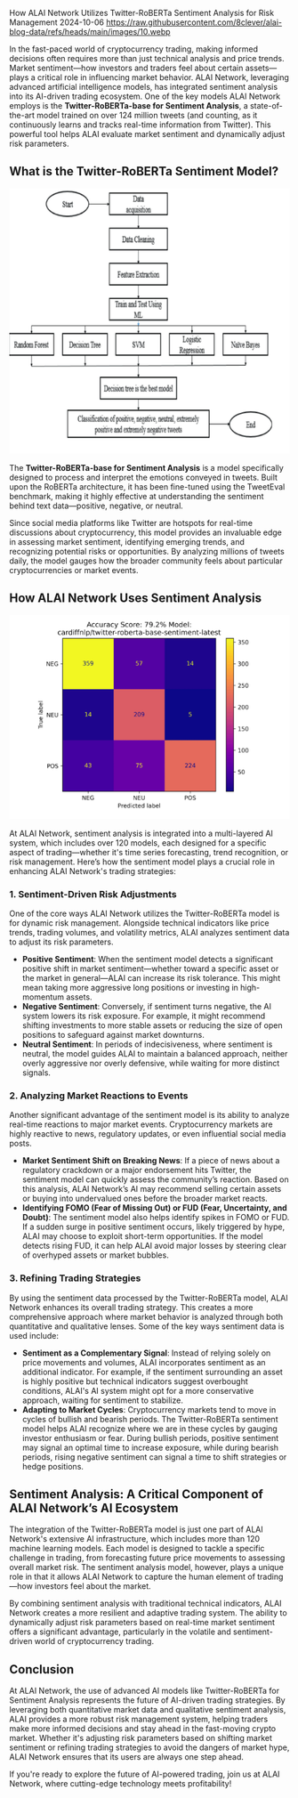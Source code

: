 How ALAI Network Utilizes Twitter-RoBERTa Sentiment Analysis for Risk Management
2024-10-06
https://raw.githubusercontent.com/8clever/alai-blog-data/refs/heads/main/images/10.webp

In the fast-paced world of cryptocurrency trading, making informed decisions often requires more than just technical analysis and price trends. Market sentiment—how investors and traders feel about certain assets—plays a critical role in influencing market behavior. ALAI Network, leveraging advanced artificial intelligence models, has integrated sentiment analysis into its AI-driven trading ecosystem. One of the key models ALAI Network employs is the **Twitter-RoBERTa-base for Sentiment Analysis**, a state-of-the-art model trained on over 124 million tweets (and counting, as it continuously learns and tracks real-time information from Twitter). This powerful tool helps ALAI evaluate market sentiment and dynamically adjust risk parameters.

## What is the Twitter-RoBERTa Sentiment Model?
![RoBERTa Sentiment Model](https://raw.githubusercontent.com/8clever/alai-blog-data/refs/heads/main/images/2.1.webp) 

The **Twitter-RoBERTa-base for Sentiment Analysis** is a model specifically designed to process and interpret the emotions conveyed in tweets. Built upon the RoBERTa architecture, it has been fine-tuned using the TweetEval benchmark, making it highly effective at understanding the sentiment behind text data—positive, negative, or neutral.

Since social media platforms like Twitter are hotspots for real-time discussions about cryptocurrency, this model provides an invaluable edge in assessing market sentiment, identifying emerging trends, and recognizing potential risks or opportunities. By analyzing millions of tweets daily, the model gauges how the broader community feels about particular cryptocurrencies or market events.

## How ALAI Network Uses Sentiment Analysis
![Sentiment Analysis](https://raw.githubusercontent.com/8clever/alai-blog-data/refs/heads/main/images/2.2.webp)

At ALAI Network, sentiment analysis is integrated into a multi-layered AI system, which includes over 120 models, each designed for a specific aspect of trading—whether it's time series forecasting, trend recognition, or risk management. Here’s how the sentiment model plays a crucial role in enhancing ALAI Network's trading strategies:

### 1. Sentiment-Driven Risk Adjustments

One of the core ways ALAI Network utilizes the Twitter-RoBERTa model is for dynamic risk management. Alongside technical indicators like price trends, trading volumes, and volatility metrics, ALAI analyzes sentiment data to adjust its risk parameters.

- **Positive Sentiment**: When the sentiment model detects a significant positive shift in market sentiment—whether toward a specific asset or the market in general—ALAI can increase its risk tolerance. This might mean taking more aggressive long positions or investing in high-momentum assets.
- **Negative Sentiment**: Conversely, if sentiment turns negative, the AI system lowers its risk exposure. For example, it might recommend shifting investments to more stable assets or reducing the size of open positions to safeguard against market downturns.
- **Neutral Sentiment**: In periods of indecisiveness, where sentiment is neutral, the model guides ALAI to maintain a balanced approach, neither overly aggressive nor overly defensive, while waiting for more distinct signals.

### 2. Analyzing Market Reactions to Events

Another significant advantage of the sentiment model is its ability to analyze real-time reactions to major market events. Cryptocurrency markets are highly reactive to news, regulatory updates, or even influential social media posts.

- **Market Sentiment Shift on Breaking News**: If a piece of news about a regulatory crackdown or a major endorsement hits Twitter, the sentiment model can quickly assess the community’s reaction. Based on this analysis, ALAI Network’s AI may recommend selling certain assets or buying into undervalued ones before the broader market reacts.
- **Identifying FOMO (Fear of Missing Out) or FUD (Fear, Uncertainty, and Doubt)**: The sentiment model also helps identify spikes in FOMO or FUD. If a sudden surge in positive sentiment occurs, likely triggered by hype, ALAI may choose to exploit short-term opportunities. If the model detects rising FUD, it can help ALAI avoid major losses by steering clear of overhyped assets or market bubbles.

### 3. Refining Trading Strategies

By using the sentiment data processed by the Twitter-RoBERTa model, ALAI Network enhances its overall trading strategy. This creates a more comprehensive approach where market behavior is analyzed through both quantitative and qualitative lenses. Some of the key ways sentiment data is used include:

- **Sentiment as a Complementary Signal**: Instead of relying solely on price movements and volumes, ALAI incorporates sentiment as an additional indicator. For example, if the sentiment surrounding an asset is highly positive but technical indicators suggest overbought conditions, ALAI's AI system might opt for a more conservative approach, waiting for sentiment to stabilize.
- **Adapting to Market Cycles**: Cryptocurrency markets tend to move in cycles of bullish and bearish periods. The Twitter-RoBERTa sentiment model helps ALAI recognize where we are in these cycles by gauging investor enthusiasm or fear. During bullish periods, positive sentiment may signal an optimal time to increase exposure, while during bearish periods, rising negative sentiment can signal a time to shift strategies or hedge positions.

## Sentiment Analysis: A Critical Component of ALAI Network’s AI Ecosystem

The integration of the Twitter-RoBERTa model is just one part of ALAI Network's extensive AI infrastructure, which includes more than 120 machine learning models. Each model is designed to tackle a specific challenge in trading, from forecasting future price movements to assessing overall market risk. The sentiment analysis model, however, plays a unique role in that it allows ALAI Network to capture the human element of trading—how investors feel about the market.

By combining sentiment analysis with traditional technical indicators, ALAI Network creates a more resilient and adaptive trading system. The ability to dynamically adjust risk parameters based on real-time market sentiment offers a significant advantage, particularly in the volatile and sentiment-driven world of cryptocurrency trading.

## Conclusion

At ALAI Network, the use of advanced AI models like Twitter-RoBERTa for Sentiment Analysis represents the future of AI-driven trading strategies. By leveraging both quantitative market data and qualitative sentiment analysis, ALAI provides a more robust risk management system, helping traders make more informed decisions and stay ahead in the fast-moving crypto market. Whether it's adjusting risk parameters based on shifting market sentiment or refining trading strategies to avoid the dangers of market hype, ALAI Network ensures that its users are always one step ahead.

If you're ready to explore the future of AI-powered trading, join us at ALAI Network, where cutting-edge technology meets profitability!
